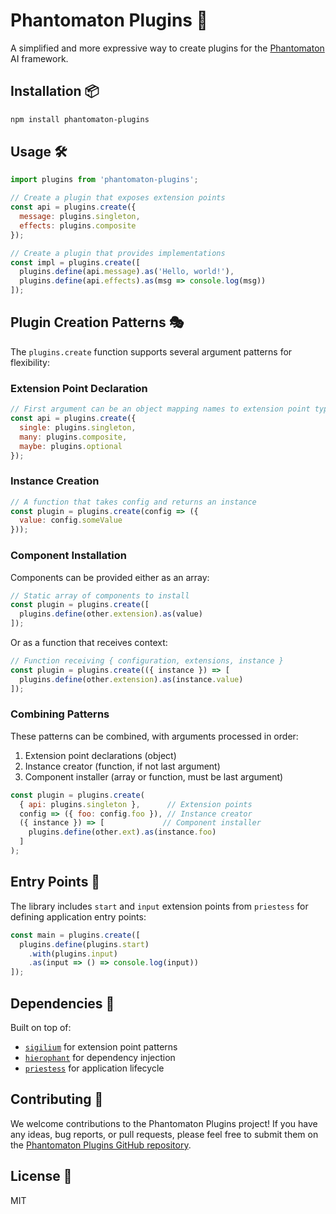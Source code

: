 # Phantomaton Plugins 🔌

A simplified and more expressive way to create plugins for the [Phantomaton](https://github.com/phantomaton-ai/phantomaton) AI framework.

## Installation 📦

```bash
npm install phantomaton-plugins
```

## Usage 🛠️

```javascript
import plugins from 'phantomaton-plugins';

// Create a plugin that exposes extension points
const api = plugins.create({
  message: plugins.singleton,
  effects: plugins.composite
});

// Create a plugin that provides implementations
const impl = plugins.create([
  plugins.define(api.message).as('Hello, world!'),
  plugins.define(api.effects).as(msg => console.log(msg))
]);
```

## Plugin Creation Patterns 🎭

The `plugins.create` function supports several argument patterns for flexibility:

### Extension Point Declaration

```javascript
// First argument can be an object mapping names to extension point types
const api = plugins.create({
  single: plugins.singleton,
  many: plugins.composite,
  maybe: plugins.optional
});
```

### Instance Creation

```javascript
// A function that takes config and returns an instance
const plugin = plugins.create(config => ({
  value: config.someValue
}));
```

### Component Installation

Components can be provided either as an array:
```javascript
// Static array of components to install
const plugin = plugins.create([
  plugins.define(other.extension).as(value)
]);
```

Or as a function that receives context:
```javascript
// Function receiving { configuration, extensions, instance }
const plugin = plugins.create(({ instance }) => [
  plugins.define(other.extension).as(instance.value)
]);
```

### Combining Patterns

These patterns can be combined, with arguments processed in order:
1. Extension point declarations (object)
2. Instance creator (function, if not last argument)
3. Component installer (array or function, must be last argument)

```javascript
const plugin = plugins.create(
  { api: plugins.singleton },      // Extension points
  config => ({ foo: config.foo }), // Instance creator
  ({ instance }) => [             // Component installer
    plugins.define(other.ext).as(instance.foo)
  ]
);
```

## Entry Points 🚪

The library includes `start` and `input` extension points from `priestess` for defining application entry points:

```javascript
const main = plugins.create([
  plugins.define(plugins.start)
    .with(plugins.input)
    .as(input => () => console.log(input))
]);
```

## Dependencies 🔗

Built on top of:
- [`sigilium`](https://github.com/phantomaton-ai/sigilium) for extension point patterns
- [`hierophant`](https://github.com/phantomaton-ai/hierophant) for dependency injection
- [`priestess`](https://github.com/phantomaton-ai/priestess) for application lifecycle

## Contributing 🦄

We welcome contributions to the Phantomaton Plugins project! If you have any ideas, bug reports, or pull requests, please feel free to submit them on the [Phantomaton Plugins GitHub repository](https://github.com/phantomaton-ai/phantomaton-plugins).

## License 📜

MIT